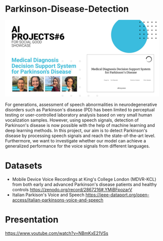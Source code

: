 # Parkinson-Disease-Detection
![alt text](https://github.com/CanBul/Parkinson-Disease-Detection/blob/main/parkinson.jpeg?raw=true)

For generations, assessment of speech abnormalities in neurodegenerative disorders such as Parkinson's disease (PD) has been limited to perceptual testing or user-controlled laboratory analysis based on very small human vocalization samples. However, using speech signals, detection of Parkinson's disease is now possible with the help of machine learning and deep learning methods. In this project, our aim is to detect Parkinson's disease by processing speech signals and reach the state-of-the-art level. Furthermore, we want to investigate whether our model can achieve a generalized performance for the voice signals from different languages.

# Datasets

- Mobile Device Voice Recordings at King's College London (MDVR-KCL) from both early and advanced Parkinson's disease patients and healthy controls https://zenodo.org/record/2867216#.YMjBFpozarV
- Italian Parkison's Voice and Speech 
https://ieee-dataport.org/open-access/italian-parkinsons-voice-and-speech

# Presentation

https://www.youtube.com/watch?v=NBmKxE21VSs
